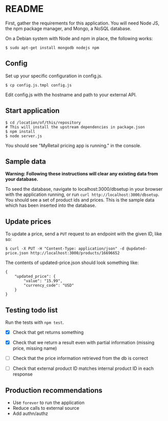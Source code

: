 # README

First, gather the requirements for this application.  You will need Node
JS, the npm package manager, and Mongo, a NoSQL database.

On a Debian system with Node and npm in place, the following works:

    $ sudo apt-get install mongodb nodejs npm
    
## Config

Set up your specific configuration in config.js.

    $ cp config.js.tmpl config.js

Edit config.js with the hostname and path to your external API.

## Start application

    $ cd /location/of/this/repository
    # This will install the upstream dependencies in package.json
    $ npm install
    $ node server.js

You should see "MyRetail pricing app is running." in the console.

## Sample data

__Warning: Following these instructions will clear any existing data
from your database.__

To seed the database, navigate to localhost:3000/dbsetup in your browser
with the application running, or run `curl
http://localhost:3000/dbsetup`. You should see a set of product ids and
prices.  This is the sample data which has been inserted into the
database.

## Update prices

To update a price, send a `PUT` request to an endpoint with the given ID, like so:

    $ curl -X PUT -H "Content-Type: application/json" -d @updated-price.json http://localhost:3000/products/16696652

The contents of updated-price.json should look something like:

```
{
    "updated_price": {
        "value": "15.99",
        "currency_code": "USD"
    }
}
```

## Testing todo list

Run the tests with `npm test`.

- [x] Check that get returns something
- [x] Check that we return a result even with partial information (missing
  price, missing name)
- [ ] Check that the price information retrieved from the db is correct
- [ ] Check that external product ID matches internal product ID in each
  response


## Production recommendations
- Use `forever` to run the application
- Reduce calls to external source
- Add authn/authz
